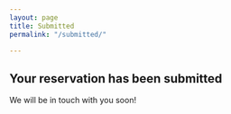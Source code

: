 ```yaml
---
layout: page
title: Submitted
permalink: "/submitted/"

---
```


## Your reservation has been submitted

We will be in touch with you soon!